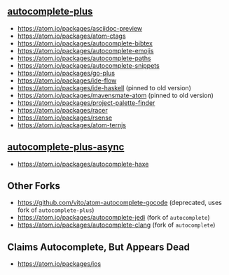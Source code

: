 ## [autocomplete-plus](https://atom.io/packages/autocomplete-plus)

* https://atom.io/packages/asciidoc-preview
* https://atom.io/packages/atom-ctags
* https://atom.io/packages/autocomplete-bibtex
* https://atom.io/packages/autocomplete-emojis
* https://atom.io/packages/autocomplete-paths
* https://atom.io/packages/autocomplete-snippets
* https://atom.io/packages/go-plus
* https://atom.io/packages/ide-flow
* https://atom.io/packages/ide-haskell (pinned to old version)
* https://atom.io/packages/mavensmate-atom (pinned to old version)
* https://atom.io/packages/project-palette-finder
* https://atom.io/packages/racer
* https://atom.io/packages/rsense
* https://atom.io/packages/atom-ternjs

## [autocomplete-plus-async](https://atom.io/packages/autocomplete-plus-async)

* https://atom.io/packages/autocomplete-haxe

## Other Forks

* https://github.com/vito/atom-autocomplete-gocode (deprecated, uses fork of `autocomplete-plus`)
* https://atom.io/packages/autocomplete-jedi (fork of `autocomplete`)
* https://atom.io/packages/autocomplete-clang (fork of `autocomplete`)

## Claims Autocomplete, But Appears Dead

* https://atom.io/packages/ios